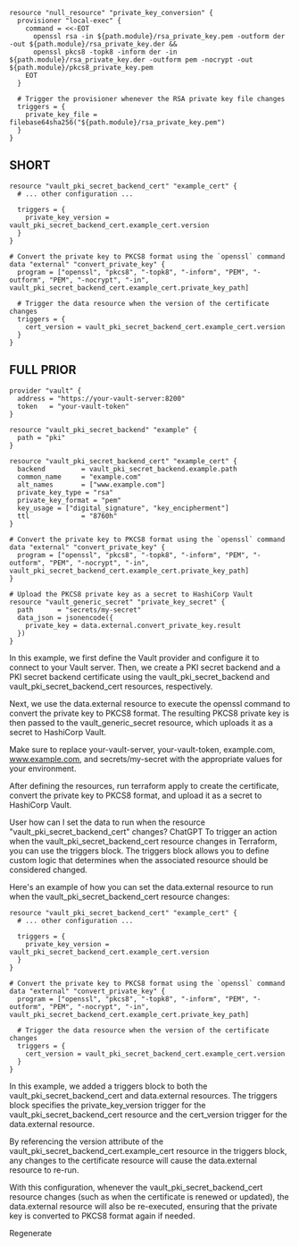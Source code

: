 
```
resource "null_resource" "private_key_conversion" {
  provisioner "local-exec" {
    command = <<-EOT
      openssl rsa -in ${path.module}/rsa_private_key.pem -outform der -out ${path.module}/rsa_private_key.der &&
      openssl pkcs8 -topk8 -inform der -in ${path.module}/rsa_private_key.der -outform pem -nocrypt -out ${path.module}/pkcs8_private_key.pem
    EOT
  }

  # Trigger the provisioner whenever the RSA private key file changes
  triggers = {
    private_key_file = filebase64sha256("${path.module}/rsa_private_key.pem")
  }
}
```


## SHORT
```
resource "vault_pki_secret_backend_cert" "example_cert" {
  # ... other configuration ...

  triggers = {
    private_key_version = vault_pki_secret_backend_cert.example_cert.version
  }
}

# Convert the private key to PKCS8 format using the `openssl` command
data "external" "convert_private_key" {
  program = ["openssl", "pkcs8", "-topk8", "-inform", "PEM", "-outform", "PEM", "-nocrypt", "-in", vault_pki_secret_backend_cert.example_cert.private_key_path]

  # Trigger the data resource when the version of the certificate changes
  triggers = {
    cert_version = vault_pki_secret_backend_cert.example_cert.version
  }
}
```


## FULL PRIOR
```
provider "vault" {
  address = "https://your-vault-server:8200"
  token   = "your-vault-token"
}

resource "vault_pki_secret_backend" "example" {
  path = "pki"
}

resource "vault_pki_secret_backend_cert" "example_cert" {
  backend         = vault_pki_secret_backend.example.path
  common_name     = "example.com"
  alt_names       = ["www.example.com"]
  private_key_type = "rsa"
  private_key_format = "pem"
  key_usage = ["digital_signature", "key_encipherment"]
  ttl             = "8760h"
}

# Convert the private key to PKCS8 format using the `openssl` command
data "external" "convert_private_key" {
  program = ["openssl", "pkcs8", "-topk8", "-inform", "PEM", "-outform", "PEM", "-nocrypt", "-in", vault_pki_secret_backend_cert.example_cert.private_key_path]
}

# Upload the PKCS8 private key as a secret to HashiCorp Vault
resource "vault_generic_secret" "private_key_secret" {
  path      = "secrets/my-secret"
  data_json = jsonencode({
    private_key = data.external.convert_private_key.result
  })
}
```
In this example, we first define the Vault provider and configure it to connect to your Vault server. Then, we create a PKI secret backend and a PKI secret backend certificate using the vault_pki_secret_backend and vault_pki_secret_backend_cert resources, respectively.

Next, we use the data.external resource to execute the openssl command to convert the private key to PKCS8 format. The resulting PKCS8 private key is then passed to the vault_generic_secret resource, which uploads it as a secret to HashiCorp Vault.

Make sure to replace your-vault-server, your-vault-token, example.com, www.example.com, and secrets/my-secret with the appropriate values for your environment.

After defining the resources, run terraform apply to create the certificate, convert the private key to PKCS8 format, and upload it as a secret to HashiCorp Vault.





User
how can I set the data to run when the resource "vault_pki_secret_backend_cert" changes?
ChatGPT
To trigger an action when the vault_pki_secret_backend_cert resource changes in Terraform, you can use the triggers block. The triggers block allows you to define custom logic that determines when the associated resource should be considered changed.

Here's an example of how you can set the data.external resource to run when the vault_pki_secret_backend_cert resource changes:

```
resource "vault_pki_secret_backend_cert" "example_cert" {
  # ... other configuration ...

  triggers = {
    private_key_version = vault_pki_secret_backend_cert.example_cert.version
  }
}

# Convert the private key to PKCS8 format using the `openssl` command
data "external" "convert_private_key" {
  program = ["openssl", "pkcs8", "-topk8", "-inform", "PEM", "-outform", "PEM", "-nocrypt", "-in", vault_pki_secret_backend_cert.example_cert.private_key_path]

  # Trigger the data resource when the version of the certificate changes
  triggers = {
    cert_version = vault_pki_secret_backend_cert.example_cert.version
  }
}
```
In this example, we added a triggers block to both the vault_pki_secret_backend_cert and data.external resources. The triggers block specifies the private_key_version trigger for the vault_pki_secret_backend_cert resource and the cert_version trigger for the data.external resource.

By referencing the version attribute of the vault_pki_secret_backend_cert.example_cert resource in the triggers block, any changes to the certificate resource will cause the data.external resource to re-run.

With this configuration, whenever the vault_pki_secret_backend_cert resource changes (such as when the certificate is renewed or updated), the data.external resource will also be re-executed, ensuring that the private key is converted to PKCS8 format again if needed.






Regenerate
